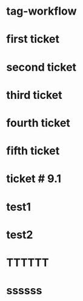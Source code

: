 # tag-workflow

# first ticket
# second ticket

# third ticket
# fourth ticket

# fifth ticket

# ticket # 9.1
# test1
# test2

# TTTTTT
# ssssss
